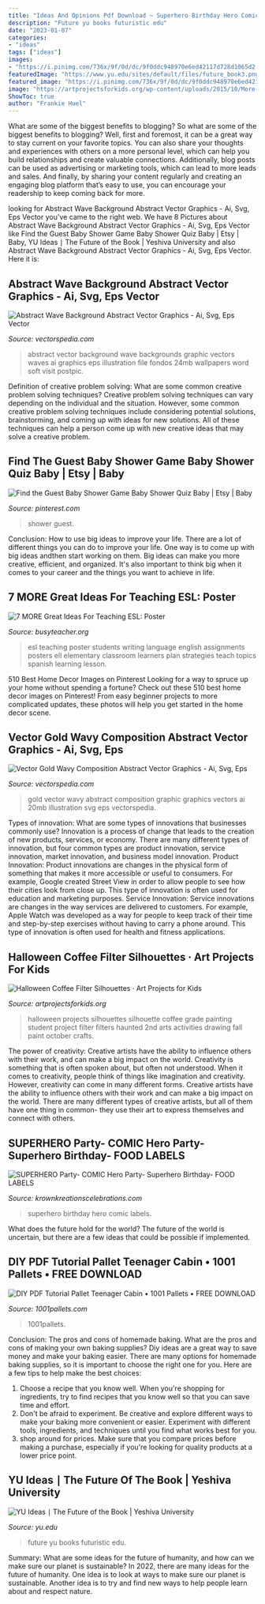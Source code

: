 ```yaml
---
title: "Ideas And Opinions Pdf Download ~ Superhero Birthday Hero Comic Labels"
description: "Future yu books futuristic edu"
date: "2023-01-07"
categories:
- "ideas"
tags: ["ideas"]
images:
- "https://i.pinimg.com/736x/9f/0d/dc/9f0ddc948970e6ed42117d728d1065d2.jpg"
featuredImage: "https://www.yu.edu/sites/default/files/future_book3.png"
featured_image: "https://i.pinimg.com/736x/9f/0d/dc/9f0ddc948970e6ed42117d728d1065d2.jpg"
image: "https://artprojectsforkids.org/wp-content/uploads/2015/10/More-silhouettes.jpg"
ShowToc: true
author: "Frankie Huel"
---
```



What are some of the biggest benefits to blogging?
So what are some of the biggest benefits to blogging? Well, first and foremost, it can be a great way to stay current on your favorite topics. You can also share your thoughts and experiences with others on a more personal level, which can help you build relationships and create valuable connections. Additionally, blog posts can be used as advertising or marketing tools, which can lead to more leads and sales. And finally, by sharing your content regularly and creating an engaging blog platform that’s easy to use, you can encourage your readership to keep coming back for more.

	

		
looking for Abstract Wave Background Abstract Vector Graphics - Ai, Svg, Eps Vector you've came to the right web. We have 8 Pictures about Abstract Wave Background Abstract Vector Graphics - Ai, Svg, Eps Vector like Find the Guest Baby Shower Game Baby Shower Quiz Baby | Etsy | Baby, YU Ideas ∣ The Future of the Book | Yeshiva University and also Abstract Wave Background Abstract Vector Graphics - Ai, Svg, Eps Vector. Here it is:
		
    
## Abstract Wave Background Abstract Vector Graphics - Ai, Svg, Eps Vector

<img loading=lazy src="http://vectorspedia.com/images/2014/09/20140914_54155990b6106.jpg" onerror="this.onerror=null;this.src='https://tse2.mm.bing.net/th?id=OIP.BhZ3QX49768blH7V9HshpgHaHN&amp;pid=15.1';" alt="Abstract Wave Background Abstract Vector Graphics - Ai, Svg, Eps Vector">

_Source: vectorspedia.com_

>abstract vector background wave backgrounds graphic vectors waves ai graphics eps illustration file fondos 24mb wallpapers word soft visit postpic. 

	

Definition of creative problem solving: What are some common creative problem solving techniques?
Creative problem solving techniques can vary depending on the individual and the situation. However, some common creative problem solving techniques include considering potential solutions, brainstorming, and coming up with ideas for new solutions. All of these techniques can help a person come up with new creative ideas that may solve a creative problem.

    
## Find The Guest Baby Shower Game Baby Shower Quiz Baby | Etsy | Baby

<img loading=lazy src="https://i.pinimg.com/736x/9f/0d/dc/9f0ddc948970e6ed42117d728d1065d2.jpg" onerror="this.onerror=null;this.src='https://tse3.mm.bing.net/th?id=OIP.LlFdRk9M0aOJO242Ib8aNAHaLH&amp;pid=15.1';" alt="Find the Guest Baby Shower Game Baby Shower Quiz Baby | Etsy | Baby">

_Source: pinterest.com_

>shower guest. 

	

Conclusion: How to use big ideas to improve your life.
There are a lot of different things you can do to improve your life. One way is to come up with big ideas andthen start working on them. Big ideas can make you more creative, efficient, and organized. It's also important to think big when it comes to your career and the things you want to achieve in life.

    
## 7 MORE Great Ideas For Teaching ESL: Poster

<img loading=lazy src="http://busyteacher.org/uploads/posts/2012-07/1342486493_7-more-great-ideas-poster-web.jpg" onerror="this.onerror=null;this.src='https://tse3.mm.bing.net/th?id=OIP.e18CFnkXozAZ3Oy3bFhfswHaKe&amp;pid=15.1';" alt="7 MORE Great Ideas For Teaching ESL: Poster">

_Source: busyteacher.org_

>esl teaching poster students writing language english assignments posters ell elementary classroom learners plan strategies teach topics spanish learning lesson. 

	

510 Best Home Decor Images on Pinterest
Looking for a way to spruce up your home without spending a fortune? Check out these 510 best home decor images on Pinterest! From easy beginner projects to more complicated updates, these photos will help you get started in the home decor scene.

    
## Vector Gold Wavy Composition Abstract Vector Graphics - Ai, Svg, Eps

<img loading=lazy src="https://vectorspedia.com/images/2014/09/20140927_5426a873b59f9.jpg" onerror="this.onerror=null;this.src='https://tse3.mm.bing.net/th?id=OIP.uTW2PToS5Me4x_Wu3JUikQHaFA&amp;pid=15.1';" alt="Vector Gold Wavy Composition Abstract Vector Graphics - Ai, Svg, Eps">

_Source: vectorspedia.com_

>gold vector wavy abstract composition graphic graphics vectors ai 20mb illustration svg eps vectorspedia. 

	

Types of innovation: What are some types of innovations that businesses commonly use?
Innovation is a process of change that leads to the creation of new products, services, or economy. There are many different types of innovation, but four common types are product innovation, service innovation, market innovation, and business model innovation. 
Product Innovation: Product innovations are changes in the physical form of something that makes it more accessible or useful to consumers. For example, Google created Street View in order to allow people to see how their cities look from close up. This type of innovation is often used for education and marketing purposes. Service Innovation: Service innovations are changes in the way services are delivered to customers. For example, Apple Watch was developed as a way for people to keep track of their time and step-by-step exercises without having to carry a phone around. This type of innovation is often used for health and fitness applications.

    
## Halloween Coffee Filter Silhouettes · Art Projects For Kids

<img loading=lazy src="https://artprojectsforkids.org/wp-content/uploads/2015/10/More-silhouettes.jpg" onerror="this.onerror=null;this.src='https://tse4.mm.bing.net/th?id=OIP.mGCQGqt7x-9RKdtUAyVqRgHaHa&amp;pid=15.1';" alt="Halloween Coffee Filter Silhouettes · Art Projects for Kids">

_Source: artprojectsforkids.org_

>halloween projects silhouettes silhouette coffee grade painting student project filter filters haunted 2nd arts activities drawing fall paint october crafts. 

	

The power of creativity: Creative artists have the ability to influence others with their work, and can make a big impact on the world.
Creativity is something that is often spoken about, but often not understood. When it comes to creativity, people think of things like imagination and creativity. However, creativity can come in many different forms. Creative artists have the ability to influence others with their work and can make a big impact on the world. There are many different types of creative artists, but all of them have one thing in common- they use their art to express themselves and connect with others.

    
## SUPERHERO Party- COMIC Hero Party- Superhero Birthday- FOOD LABELS

<img loading=lazy src="http://cdn.shopify.com/s/files/1/1128/1376/products/DSC_0039_46867fbe-1167-474e-a6b2-49b4d6f17884_grande.JPG?v=1467019781" onerror="this.onerror=null;this.src='https://tse2.mm.bing.net/th?id=OIP.0VITCFdp6D3cbHr2_8mZDQAAAA&amp;pid=15.1';" alt="SUPERHERO Party- COMIC Hero Party- Superhero Birthday- FOOD LABELS">

_Source: krownkreationscelebrations.com_

>superhero birthday hero comic labels. 

	

What does the future hold for the world?
The future of the world is uncertain, but there are a few ideas that could be possible if implemented.

    
## DIY PDF Tutorial Pallet Teenager Cabin • 1001 Pallets • FREE DOWNLOAD

<img loading=lazy src="https://www.1001pallets.com/wp-content/uploads/2017/03/1001pallets.com-pallet-teenager-cabin-01.jpg" onerror="this.onerror=null;this.src='https://tse4.mm.bing.net/th?id=OIP.r2W4lx5WoQ2Uw3mcMhQb0AHaLG&amp;pid=15.1';" alt="DIY PDF Tutorial Pallet Teenager Cabin • 1001 Pallets • FREE DOWNLOAD">

_Source: 1001pallets.com_

>1001pallets. 

	

Conclusion: The pros and cons of homemade baking.
What are the pros and cons of making your own baking supplies? Diy ideas are a great way to save money and make your baking easier. There are many options for homemade baking supplies, so it is important to choose the right one for you. Here are a few tips to help make the best choices: 
1. Choose a recipe that you know well. When you're shopping for ingredients, try to find recipes that you know well so that you can save time and effort. 
2. Don't be afraid to experiment. Be creative and explore different ways to make your baking more convenient or easier. Experiment with different tools, ingredients, and techniques until you find what works best for you. 
3. shop around for prices. Make sure that you compare prices before making a purchase, especially if you're looking for quality products at a lower price point.

    
## YU Ideas ∣ The Future Of The Book | Yeshiva University

<img loading=lazy src="https://www.yu.edu/sites/default/files/future_book3.png" onerror="this.onerror=null;this.src='https://tse4.mm.bing.net/th?id=OIP.7MB9E4YXDSrh7Zhyk3PYegHaDo&amp;pid=15.1';" alt="YU Ideas ∣ The Future of the Book | Yeshiva University">

_Source: yu.edu_

>future yu books futuristic edu. 

	

Summary: What are some ideas for the future of humanity, and how can we make sure our planet is sustainable?
In 2022, there are many ideas for the future of humanity. One idea is to look at ways to make sure our planet is sustainable. Another idea is to try and find new ways to help people learn about and respect nature.

